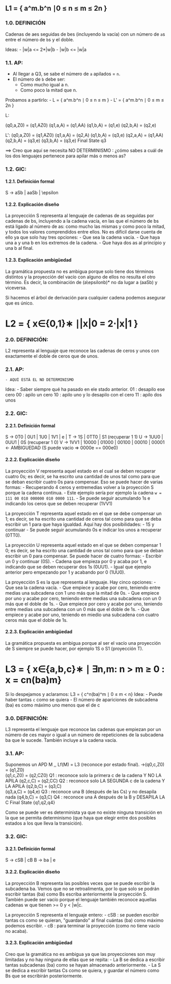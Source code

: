 ## L1 = { a^m.b^n ∣0 ≤ n ≤ m ≤ 2n }

### 1.0. DEFINICIÓN
Cadenas de aes seguidas de bes (incluyendo la vacía) con un número de `a`s entre el número de `b`s y el doble.

Ideas:
    - |w|a <= 2*|w|b
    - |w|b <= |w|a

### 1.1. AP:
- Al llegar a Q3, se sabe el número de `a` apilados = `n`.
- El número de `b` debe ser:
    - Como mucho igual a n.
    - Como poco la mitad que n.

Probamos a partirlo:
    - L  = { a^m.b^n ∣ 0 ≤ n ≤ m }
    - L' = { a^m.b^n ∣ 0 ≤ m ≤ 2n }

L:

(q0,a,Z0) = (q1,AZ0)
(q1,a,A)  = (q1,AA)
(q1,b,A)  = (q1,e)
(q2,b,A)  = (q2,e)

L':
(q0,a,Z0) = (q1,AZ0)
(q1,a,A)  = (q2,A)
(q1,b,A)  = (q3,e)
(q2,a,A)  = (q1,AA)
(q2,b,A)  = (q3,e)
(q3,b,A)  = (q3,e)
    Final State q3
    
==> Creo que aquí se necesita NO DETERMINISMO : ¿cómo sabes a cuál de los dos lenguajes pertenece para apilar más o menos as?

### 1.2. GIC:

#### 1.2.1. Definición formal

S -> aSb | aaSb | \epsilon

#### 1.2.2. Explicación diseño

La proyección S representa al lenguaje de cadenas de as seguidas por cadenas de bs, incluyendo a la cadena vacía, en las que el número de bs está ligado al número de as: como mucho las mismas y como poco la mitad, y todos los valores comprendidos entre ellos.
No es difícil darse cuenta de ello ya que solo hay tres opciones:
    - Que sea la cadena vacía.
    - Que haya una a y una b en los extremos de la cadena.
    - Que haya dos as al principio y una b al final.

#### 1.2.3. Explicación ambigüedad

La gramática propuesta no es ambigua porque solo tiene dos términos distintos y la proyección del vacío con alguno de ellos no resulta el otro término. Es decir, la combinación de (a\epsilonb)* no da lugar a (aaSb) y viceversa.

Si hacemos el árbol de derivación para cualquier cadena podemos asegurar que es único.

# L2 = { x∈{0,1}∗ ∣|x|0 = 2⋅|x|1 }
### 2.0. DEFINICIÓN:
L2 representa al lenguaje que reconoce las cadenas de ceros y unos con exactamente el doble de ceros que de unos.

### 2.1. AP:
    - AQUÍ ESTÁ EL NO DETERMINISMO

Idea:
    - Saber siempre qué ha pasado en ele stado anterior.
    01 : desapilo ese cero
    00 : apilo un cero
    10 : apilo uno y lo desapilo con el cero
    11 : apilo dos unos
    
### 2.2. GIC:

#### 2.2.1. Definición formal
S -> 0T0  | 0U1   | 1U0  | 1V1 | e | 
T -> 1S   | 0TT0  | S1          (recuperar 1 1)
U -> 1UU0 | 0UU1  | 0S          (recuperar 1 0)
V -> 1VV1 | 10000 | 01000 | 00100 | 00010 | 00001        <- AMBIGUEDAD (S puede vacio => 0000e == 000e0)

#### 2.2.2. Explicación diseño

La proyección V representa aquel estado en el cual se deben recuperar cuatro 0s; es decir, se ha escrito una cantidad de unos tal como para que se deban escribir cuatro 0s para compensar. Eso se puede hacer de varias formas:
    - Recuperando 4 ceros y entremedias volver a la proyección S porque la cadena continua.
        - Este ejemplo sería por ejemplo la cadena `w = 111 00 010 000000 010 0000 111`.
    - Se puede seguir acumulando 1s e indicando los ceros que se deben recuperar (1VV1)

La proyección T representa aquel estado en el que se debe compensar un 1; es decir, se ha escrito una cantidad de ceros tal como para que se deba escribir un 1 para que haya igualdad. Aquí hay dos posibilidades:
    - 1S y continuar
    - Se puede seguir acumulando 0s e indicar los unos a recuperar (0TT0).
    
La proyección U representa aquel estado en el que se deben compensar 1 0; es decir, se ha escrito una cantidad de unos tal como para que se deban escribir un 0 para compensar. Se puede hacer de cuatro formas:
    - Escribir un 0 y continuar (0S).
    - Cadena que empieza por 0 y acaba por 1, e indicando que se deben recuperar dos 1s (0UU1).
    - Igual que ejemplo anterior pero empezando por 1 y acabando por 0 (1UU0).
 
 La proyección S es la que representa al lenguaje. Hay cinco opciones:
    - Que sea la cadena vacía.
    - Que empiece y acabe por cero, teniendo entre medias una subcadena con 1 uno más que la mitad de 0s.
    - Que empiece por uno y acabe por cero, teniendo entre medias una subcadena con un 0 más que el doble de 1s.
    - Que empiece por cero y acabe por uno, teniendo entre medias una subcadena con un 0 más que el doble de 1s.
    - Que empiece y acabe por uno, teniendo en miedio una subcadena con cuatro ceros más que el doble de 1s.

#### 2.2.3. Explicación ambigüedad
La gramática propuesta es ambigua porque al ser el vacío una proyección de S siempre se puede hacer, por ejemplo 1S o S1 (proyección T).


# L3 = { x∈{a,b,c}∗ ∣ ∃n,m: n > m ≥ 0 : x = cn(ba)m}
Si lo despejamos y aclaramos:
    L3 = { c^n(ba)^m ∣ 0 ≤ m < n}
Idea:
    - Puede haber tantas `c` como se quiera
    - El número de apariciones de subcadena (ba) es como máximo uno menos que el de c
### 3.0. DEFINICIÓN:
L3 representa el lenguaje que reconoce las cadenas que empiezan por un número de ces mayor o igual a un número de repeticiones de la subcadena ba que le sucede. También incluye a la cadena vacía.

### 3.1. AP:
Suponemos un APD M ,, Lf(M) = L3 (reconoce por estado final).
->(q0,c,Z0) = (q1,Z0)     
(q1,c,Z0) = (q2,CZ0)    Q1 : reconoce solo la primera c de la cadena Y NO LA APILA
(q2,c,C)  = (q2,CC)     Q2 : reconoce solo LA SEGUNDA c de la cadena Y LA APILA
(q2,b,C)  = (q3,C)       
(q3,a,C)  = (q4,e)      Q3 : reconoce una B (después de las Cs) y no desapila nada
(q4,b,C)  = (q3,C)      Q4 : reconoce una A después de la B y DESAPILA LA C
    Final State {q1,q2,q4}

Como se puede ver es determinista ya que no existe ninguna transición en la que se permita determinismo (que haya que elegir entre dos posibles estados a los que lleva la transición).

### 3.2. GIC:
#### 3.2.1. Definición formal

S -> cSB | cB
B -> ba  | e

#### 3.2.2. Explicación diseño

La proyección B representa las posibles veces que se puede escribir la subcadena ba. Vemos que no se retroalimenta, por lo que solo se podrán escribir tantas (ba) como Bs escriba anteriormente la proyección S. También puede ser vacío porque el lenguaje también reconoce aquellas cadenas w que tienen >= 0 y < |w|c.

La proyección S representa el lenguaje entero:
    - cSB : se pueden escribir tantas cs como se quieran, "guardando" al final cuántas (ba) como máximo podemos escribir.
    - cB  : para terminar la proyección (como no tiene vacío no acaba).

#### 3.2.3. Explicación ambigüedad

Creo que la gramática no es ambigua ya que las proyecciones son muy limitadas y no hay ninguna de ellas que se repita:
    - La B se dedica a escribir tantas subcadenas (ba) como se hayan almacenado anteriormente.
    - La S se dedica a escribir tantas Cs como se quiera, y guardar el número como Bs que se escribirán posteriormente.  